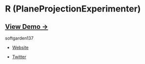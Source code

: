 R (PlaneProjectionExperimenter)
===============================

## [View Demo &rarr;](http://softgarden137.server-shared.com/samples/PlaneProjectionExperimenter/r.html)

softgarden137

- [Website](http://blog.goo.ne.jp/softgarden137)

- [Twitter](http://twitter.com/FutureWidgetLab)

